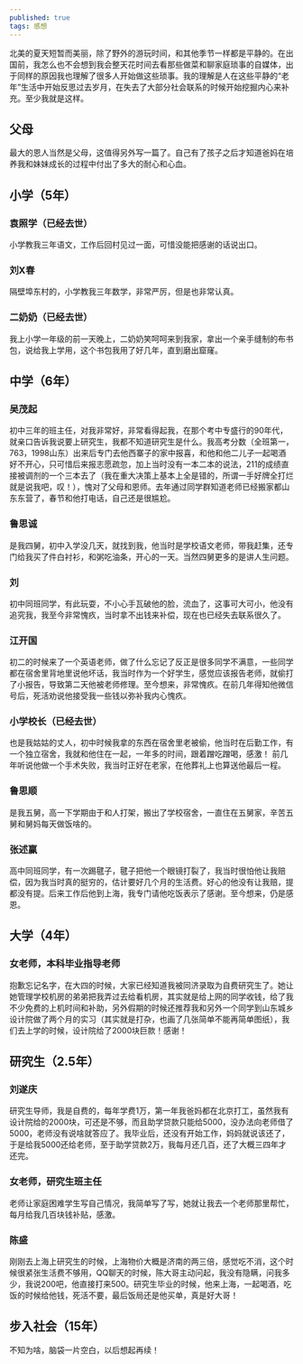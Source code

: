 ```yaml
---
published: true
tags: 感想
---
```


北美的夏天短暂而美丽，除了野外的游玩时间，和其他季节一样都是平静的。在出国前，我怎么也不会想到我会整天花时间去看那些做菜和聊家庭琐事的自媒体，出于同样的原因我也理解了很多人开始做这些琐事。我的理解是人在这些平静的“老年”生活中开始反思过去岁月，在失去了大部分社会联系的时候开始挖掘内心来补充。至少我就是这样。

## 父母

最大的恩人当然是父母，这值得另外写一篇了。自己有了孩子之后才知道爸妈在培养我和妹妹成长的过程中付出了多大的耐心和心血。

## 小学（5年）

### 袁照学（已经去世）

小学教我三年语文，工作后回村见过一面，可惜没能把感谢的话说出口。

### 刘X春

隔壁埠东村的，小学教我三年数学，非常严厉，但是也非常认真。

### 二奶奶（已经去世）

我上小学一年级的前一天晚上，二奶奶笑呵呵来到我家，拿出一个亲手缝制的布书包，说给我上学用，这个书包我用了好几年，直到磨出窟窿。

## 中学（6年）

### 吴茂起

初中三年的班主任，对我非常好，非常看得起我，在那个考中专盛行的90年代，就亲口告诉我说要上研究生，我都不知道研究生是什么。我高考分数（全班第一，763，1998山东）出来后专门去他西寨子的家中报喜，和他和他二儿子一起喝酒好不开心，只可惜后来报志愿疏忽，加上当时没有一本二本的说法，211的成绩直接被调剂的一个三本去了（我在重大决策上基本上全是错的，所谓一手好牌全打烂就是说我吧，叹！），愧对了父母和恩师。去年通过同学群知道老师已经搬家都山东东营了，春节和他打电话，自己还是很尴尬。

### 鲁思诚

是我四舅，初中入学没几天，就找到我，他当时是学校语文老师，带我赶集，还专门给我买了件白衬衫，和粥吃油条，开心的一天。当然四舅更多的是讲人生问题。

### 刘

初中同班同学，有此玩耍，不小心手瓦破他的脸，流血了，这事可大可小，他没有追究我，我至今非常愧疚，当时拿不出钱来补偿，现在也已经失去联系很久了。

### 江开国

初二的时候来了一个英语老师，做了什么忘记了反正是很多同学不满意，一些同学都在宿舍里背地里说他坏话，我当时作为一个好学生，感觉应该报告老师，就偷打了小报告，导致第二天他被老师修理。至今想来，非常愧疚。在前几年得知他微信号后，死活劝说他接受我一些钱以弥补我内心愧疚。

### 小学校长（已经去世）

也是我姑姑的丈人，初中时候我拿的东西在宿舍里老被偷，他当时在后勤工作，有一个独立宿舍，我就和他住在一起，一年多的时间，跟着蹭吃蹭喝，感激！ 前几年听说他做一个手术失败，我当时正好在老家，在他葬礼上也算送他最后一程。

### 鲁思顺

是我五舅，高一下学期由于和人打架，搬出了学校宿舍，一直住在五舅家，辛苦五舅和舅妈每天做饭啥的。

### 张述赢

高中同班同学，有一次踢毽子，毽子把他一个眼镜打裂了，我当时很怕他让我赔偿，因为我当时真的挺穷的，估计要好几个月的生活费。好心的他没有让我赔，提都没有提。后来工作后他到上海，我专门请他吃饭表示了感谢。至今想来，仍是感恩。

## 大学（4年）

### 女老师，本科毕业指导老师

抱歉忘记名字，在大四的时候，大家已经知道我被同济录取为自费研究生了。她让她管理学校机房的弟弟把我弄过去给看机房，其实就是给上网的同学收钱，给了我不少免费的上机时间和补助，另外假期的时候还推荐我和另外一个同学到山东城乡设计院做了两个月的实习（其实就是打杂，也画了几张简单不能再简单图纸），我们去上学的时候，设计院给了2000块巨款！感谢！

## 研究生（2.5年）

### 刘遂庆

研究生导师，我是自费的，每年学费1万，第一年我爸妈都在北京打工，虽然我有设计院给的2000块，可还是不够，而且助学贷款只能给5000，没办法向老师借了5000，老师没有说啥就答应了。我毕业后，还没有开始工作，妈妈就说该还了，于是给我5000还给老师，至于助学贷款2万，我每月还几百，还了大概三四年才还完。

### 女老师，研究生班主任

老师让家庭困难学生写自己情况，我简单写了写，她就让我去一个老师那里帮忙，每月给我几百块钱补贴，感激。

### 陈盛

刚刚去上海上研究生的时候，上海物价大概是济南的两三倍，感觉吃不消，这个时候很紧张生活费不够用，QQ聊天的时候，陈大哥主动问起，我没有隐瞒，问我多少，我说200吧，他直接打来500。研究生毕业的时候，他来上海，一起喝酒，吃饭的时候给他钱，死活不要，最后饭局还是他买单，真是好大哥！

## 步入社会（15年）

不知为啥，脑袋一片空白，以后想起再续！
